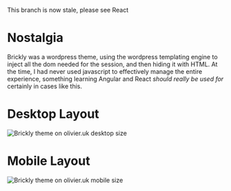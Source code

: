 This branch is now stale, please see React

# Nostalgia
Brickly was a wordpress theme, using the wordpress templating engine to inject all the dom needed for the session, and then hiding it with HTML. At the time, I had never used javascript to effectively manage the entire experience, something learning Angular and React *should really be used for* certainly in cases like this.

# Desktop Layout

![Brickly theme on olivier.uk desktop size](https://media.giphy.com/media/POIWFOAkRgQ8FPUmeC/giphy.gif)

# Mobile Layout

![Brickly theme on olivier.uk mobile size](https://media.giphy.com/media/wHrj6c6QRoIZ0Z412K/giphy.gif)

